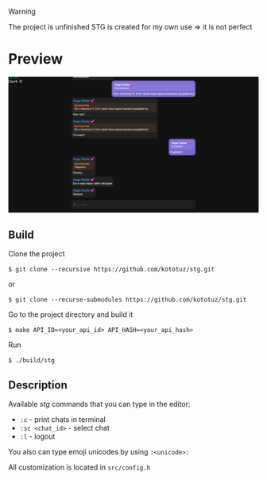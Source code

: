 > [!WARNING]
> The project is unfinished
> STG is created for my own use => it is not perfect

# Preview

<p align=center>
  <img src="./preview.png">
</p>

## Build

Clone the project

``` console
$ git clone --recursive https://github.com/kototuz/stg.git
```
or
``` console
$ git clone --recurse-submodules https://github.com/kototuz/stg.git
```

Go to the project directory and build it

``` console
$ make API_ID=<your_api_id> API_HASH=<your_api_hash>
```

Run

``` console
$ ./build/stg
```

## Description

Available *stg* commands that you can type in the editor:
- `:c` - print chats in terminal
- `:sc <chat_id>` - select chat
- `:l` - logout

You also can type emoji unicodes by using `:<unicode>:`

All customization is located in `src/config.h`
